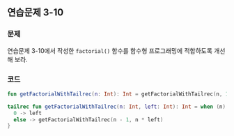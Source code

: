 ## 연습문제 3-10

### 문제

연습문제 3-10에서 작성한 `factorial()` 함수를 함수형 프로그래밍에 적합하도록 개선해 보라.

### 코드

```kotlin
fun getFactorialWithTailrec(n: Int): Int = getFactorialWithTailrec(n, 1)

tailrec fun getFactorialWithTailrec(n: Int, left: Int): Int = when (n) {
  0 -> left
  else -> getFactorialWithTailrec(n - 1, n * left)
}
```
